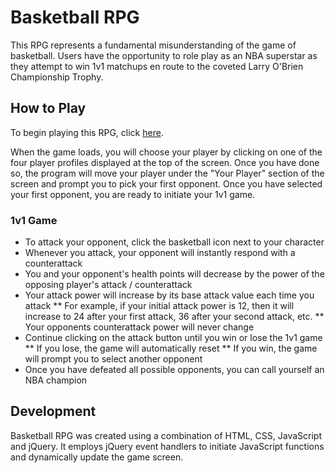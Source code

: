 # Basketball RPG

This RPG represents a fundamental misunderstanding of the game of basketball. Users have the opportunity to role play as an NBA superstar as they attempt to win 1v1 matchups en route to the coveted Larry O'Brien Championship Trophy. 

## How to Play

To begin playing this RPG, click <a href = "https://lkanand.github.io/rpgGame">here</a>.

When the game loads, you will choose your player by clicking on one of the four player profiles displayed at the top of the screen. Once you have done so, the program will move your player under the "Your Player" section of the screen and prompt you to pick your first opponent. Once you have selected your first opponent, you are ready to initiate your 1v1 game.

### 1v1 Game
* To attack your opponent, click the basketball icon next to your character
* Whenever you attack, your opponent will instantly respond with a counterattack 
* You and your opponent's health points will decrease by the power of the opposing player's attack / counterattack
* Your attack power will increase by its base attack value each time you attack
** For example, if your initial attack power is 12, then it will increase to 24 after your first attack, 36 after your second attack, etc.
** Your opponents counterattack power will never change
* Continue clicking on the attack button until you win or lose the 1v1 game
** If you lose, the game will automatically reset 
** If you win, the game will prompt you to select another opponent
* Once you have defeated all possible opponents, you can call yourself an NBA champion

## Development

Basketball RPG was created using a combination of HTML, CSS, JavaScript and jQuery. It employs jQuery event handlers to initiate JavaScript functions and dynamically update the game screen.   